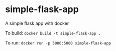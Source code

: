 # simple-flask-app
A simple flask app with docker

To build: `docker build -t simple-flask-app .`

To run: `docker run -p 5000:5000 simple-flask-app`

